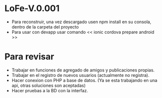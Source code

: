 # LoFe-V.0.001
* Para reconstruir, una vez descargado usen npm install en su consola, dentro de la carpeta del proyecto
* Para usar con devapp usar comando << ionic cordova prepare android >>

# Para revisar

* Trabajar en funciones de agregado de amigos y publicaciones propias.
* Trabajar en el registro de nuevos usuarios (actualmente no registra).
* Hacer conexion con PHP a base de datos. (Ya se esta trabajando en una api, otras soluciones son aceptadas)
* Hacer pruebas a la BD con la interfaz.
